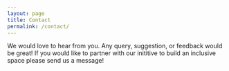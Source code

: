 ```yaml
---
layout: page
title: Contact
permalink: /contact/
---
```



We would love to hear from you. Any query, suggestion, or feedback would be great! If you would like to partner with our inititive to build an inclusive space please send us a message!



<script type="text/javascript" src="https://form.jotform.com/jsform/221105747172147"></script>
